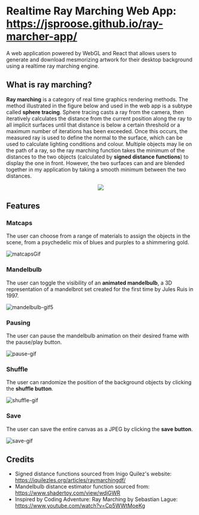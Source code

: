 # Realtime Ray Marching Web App: https://jsproose.github.io/ray-marcher-app/

A web application powered by WebGL and React that allows users to generate and download mesmorizing artwork for their desktop background using a realtime ray marching engine.

## What is ray marching?

<b>Ray marching</b> is a category of real time graphics rendering methods. The method illustrated in the figure below and used in the web app is a subtype called <b>sphere tracing</b>. Sphere tracing casts a ray from the camera, then iteratively calculates the distance from the current position along the ray to all implicit surfaces until that distance is below a certain threshold or a maximum number of iterations has been exceeded. Once this occurs, the measured ray is used to define the normal to the surface, which can be used to calculate lighting conditions and colour. Multiple objects may lie on the path of a ray, so the ray marching function takes the minimum of the distances to the two objects (calculated by <b>signed distance functions</b>) to display the one in front. However, the two surfaces can and are blended together in my application by taking a smooth minimum between the two distances.

<p align="center">
  <img src="https://adrianb.io/img/2016-10-01-raymarching/figure3.png" />
</p>

## Features

### Matcaps
The user can choose from a range of materials to assign the objects in the scene, from a psychedelic mix of blues and purples to a shimmering gold. 

![matcapsGif](https://user-images.githubusercontent.com/81532989/201606638-5f9acf34-c123-416c-9652-4664430edba7.gif)

### Mandelbulb
The user can toggle the visibility of an <b>animated mandelbulb</b>, a 3D representation of a mandelbrot set created for the first time by Jules Ruis in 1997.

![mandelbulb-gif5](https://user-images.githubusercontent.com/81532989/201610509-116bcb78-e317-4b11-bfa9-4234805f27fc.gif)

### Pausing
The user can pause the mandelbulb animation on their desired frame with the </b>pause/play button</b>.

![pause-gif](https://user-images.githubusercontent.com/81532989/201613940-b4b515c5-0d40-4541-9717-f5513fac18c6.gif)


### Shuffle
The user can randomize the position of the background objects by clicking the <b>shuffle button</b>.

![shuffle-gif](https://user-images.githubusercontent.com/81532989/201614167-019d2ba3-1afc-4fa5-b043-961696d0b033.gif)


### Save
The user can save the entire canvas as a JPEG by clicking the <b>save button</b>.

![save-gif](https://user-images.githubusercontent.com/81532989/201613351-89550c24-ac3e-4532-9a6d-7890b190c5db.gif)

## Credits

* Signed distance functions sourced from Inigo Quilez's website: https://iquilezles.org/articles/raymarchingdf/ 
* Mandelbulb distance estimator function sourced from: https://www.shadertoy.com/view/wdjGWR
* Inspired by Coding Adventure: Ray Marching by Sebastian Lague: https://www.youtube.com/watch?v=Cp5WWtMoeKg



